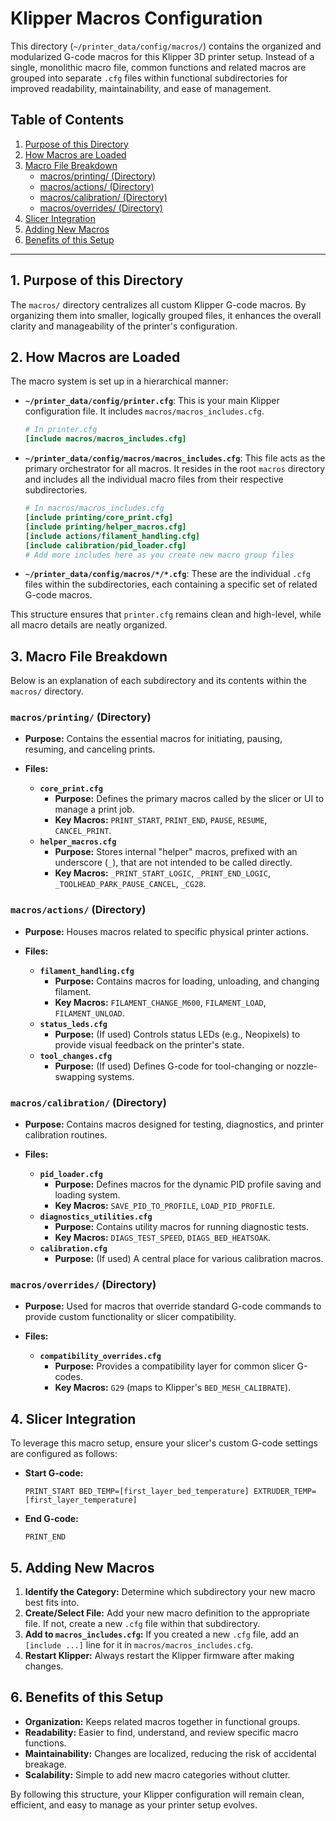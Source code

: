 # Klipper Macros Configuration

This directory (`~/printer_data/config/macros/`) contains the organized and modularized G-code macros for this Klipper 3D printer setup. Instead of a single, monolithic macro file, common functions and related macros are grouped into separate `.cfg` files within functional subdirectories for improved readability, maintainability, and ease of management.

## Table of Contents

1.  [Purpose of this Directory](#1-purpose-of-this-directory)
2.  [How Macros are Loaded](#2-how-macros-are-loaded)
3.  [Macro File Breakdown](#3-macro-file-breakdown)
    * [macros/printing/ (Directory)](#macrosprinting-directory)
    * [macros/actions/ (Directory)](#macrosactions-directory)
    * [macros/calibration/ (Directory)](#macroscalibration-directory)
    * [macros/overrides/ (Directory)](#macrosoverrides-directory)
4.  [Slicer Integration](#4-slicer-integration)
5.  [Adding New Macros](#5-adding-new-macros)
6.  [Benefits of this Setup](#6-benefits-of-this-setup)

---

## 1. Purpose of this Directory

The `macros/` directory centralizes all custom Klipper G-code macros. By organizing them into smaller, logically grouped files, it enhances the overall clarity and manageability of the printer's configuration.

## 2. How Macros are Loaded

The macro system is set up in a hierarchical manner:

* **`~/printer_data/config/printer.cfg`**: This is your main Klipper configuration file. It includes `macros/macros_includes.cfg`.
    ```ini
    # In printer.cfg
    [include macros/macros_includes.cfg]
    ```
* **`~/printer_data/config/macros/macros_includes.cfg`**: This file acts as the primary orchestrator for all macros. It resides in the root `macros` directory and includes all the individual macro files from their respective subdirectories.
    ```ini
    # In macros/macros_includes.cfg
    [include printing/core_print.cfg]
    [include printing/helper_macros.cfg]
    [include actions/filament_handling.cfg]
    [include calibration/pid_loader.cfg]
    # Add more includes here as you create new macro group files
    ```
* **`~/printer_data/config/macros/*/*.cfg`**: These are the individual `.cfg` files within the subdirectories, each containing a specific set of related G-code macros.

This structure ensures that `printer.cfg` remains clean and high-level, while all macro details are neatly organized.

## 3. Macro File Breakdown

Below is an explanation of each subdirectory and its contents within the `macros/` directory.

### `macros/printing/` (Directory)

* **Purpose:** Contains the essential macros for initiating, pausing, resuming, and canceling prints.

* **Files:**
    * **`core_print.cfg`**
        * **Purpose:** Defines the primary macros called by the slicer or UI to manage a print job.
        * **Key Macros:** `PRINT_START`, `PRINT_END`, `PAUSE`, `RESUME`, `CANCEL_PRINT`.
    * **`helper_macros.cfg`**
        * **Purpose:** Stores internal "helper" macros, prefixed with an underscore (`_`), that are not intended to be called directly.
        * **Key Macros:** `_PRINT_START_LOGIC`, `_PRINT_END_LOGIC`, `_TOOLHEAD_PARK_PAUSE_CANCEL`, `_CG28`.

### `macros/actions/` (Directory)

* **Purpose:** Houses macros related to specific physical printer actions.

* **Files:**
    * **`filament_handling.cfg`**
        * **Purpose:** Contains macros for loading, unloading, and changing filament.
        * **Key Macros:** `FILAMENT_CHANGE_M600`, `FILAMENT_LOAD`, `FILAMENT_UNLOAD`.
    * **`status_leds.cfg`**
        * **Purpose:** (If used) Controls status LEDs (e.g., Neopixels) to provide visual feedback on the printer's state.
    * **`tool_changes.cfg`**
        * **Purpose:** (If used) Defines G-code for tool-changing or nozzle-swapping systems.

### `macros/calibration/` (Directory)

* **Purpose:** Contains macros designed for testing, diagnostics, and printer calibration routines.

* **Files:**
    * **`pid_loader.cfg`**
        * **Purpose:** Defines macros for the dynamic PID profile saving and loading system.
        * **Key Macros:** `SAVE_PID_TO_PROFILE`, `LOAD_PID_PROFILE`.
    * **`diagnostics_utilities.cfg`**
        * **Purpose:** Contains utility macros for running diagnostic tests.
        * **Key Macros:** `DIAGS_TEST_SPEED`, `DIAGS_BED_HEATSOAK`.
    * **`calibration.cfg`**
        * **Purpose:** (If used) A central place for various calibration macros.

### `macros/overrides/` (Directory)

* **Purpose:** Used for macros that override standard G-code commands to provide custom functionality or slicer compatibility.

* **Files:**
    * **`compatibility_overrides.cfg`**
        * **Purpose:** Provides a compatibility layer for common slicer G-codes.
        * **Key Macros:** `G29` (maps to Klipper's `BED_MESH_CALIBRATE`).

## 4. Slicer Integration

To leverage this macro setup, ensure your slicer's custom G-code settings are configured as follows:

* **Start G-code:**
    ```gcode
    PRINT_START BED_TEMP=[first_layer_bed_temperature] EXTRUDER_TEMP=[first_layer_temperature]
    ```
* **End G-code:**
    ```gcode
    PRINT_END
    ```

## 5. Adding New Macros

1.  **Identify the Category:** Determine which subdirectory your new macro best fits into.
2.  **Create/Select File:** Add your new macro definition to the appropriate file. If not, create a new `.cfg` file within that subdirectory.
3.  **Add to `macros_includes.cfg`:** If you created a new `.cfg` file, add an `[include ...]` line for it in `macros/macros_includes.cfg`.
4.  **Restart Klipper:** Always restart the Klipper firmware after making changes.

## 6. Benefits of this Setup

* **Organization:** Keeps related macros together in functional groups.
* **Readability:** Easier to find, understand, and review specific macro functions.
* **Maintainability:** Changes are localized, reducing the risk of accidental breakage.
* **Scalability:** Simple to add new macro categories without clutter.

By following this structure, your Klipper configuration will remain clean, efficient, and easy to manage as your printer setup evolves.